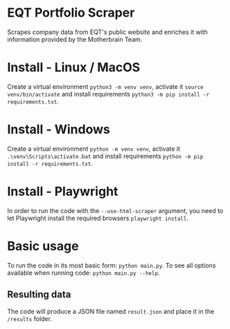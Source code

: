 # EQT Portfolio Scraper
Scrapes company data from EQT's public website and enriches it with information provided by the Motherbrain Team.

# Install - Linux / MacOS
Create a virtual environment `python3 -m venv venv`, activate it `source venv/bin/activate` and install requirements `python3 -m pip install -r requirements.txt`.

# Install - Windows
Create a virtual environment `python -m venv venv`, activate it `.\venv\Scripts\activate.bat` and install requirements `python -m pip install -r requirements.txt`.

# Install - Playwright
In order to run the code with the `--use-html-scraper` argument, you need to let Playwright install the required browsers `playwright install`.

# Basic usage
To run the code in its most basic form: `python main.py`.
To see all options available when running code: `python main.py --help`.

## Resulting data
The code will produce a JSON file named `result.json` and place it in the `/results` folder.
